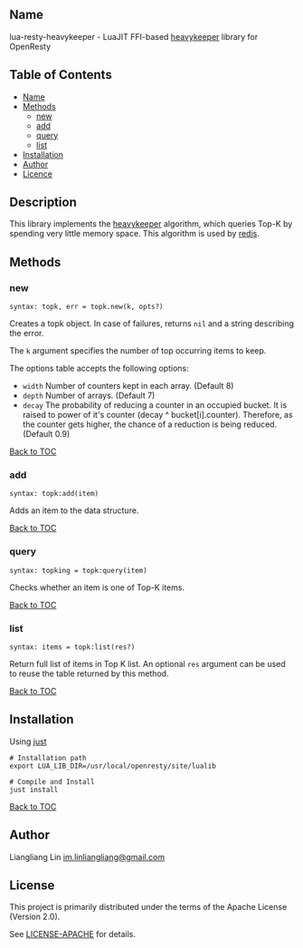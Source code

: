 ## Name

lua-resty-heavykeeper - LuaJIT FFI-based [heavykeeper](https://www.usenix.org/conference/atc18/presentation/gong) library for OpenResty

## Table of Contents

* [Name](#name)
* [Methods](#methods)
  * [new](#new)
  * [add](#add)
  * [query](#query)
  * [list](#list)
* [Installation](#installation)
* [Author](#author)
* [Licence](#licence)

## Description

This library implements the [heavykeeper](https://www.usenix.org/conference/atc18/presentation/gong) algorithm, which queries Top-K by spending very little memory space. This algorithm is used by [redis](https://github.com/RedisBloom/RedisBloom).

## Methods

### new

`syntax: topk, err = topk.new(k, opts?)`

Creates a topk object. In case of failures, returns `nil` and a string describing the error.

The `k` argument specifies the number of top occurring items to keep.

The options table accepts the following options:

* `width`
  Number of counters kept in each array. (Default 8)
* `depth`
  Number of arrays. (Default 7)
* `decay`
  The probability of reducing a counter in an occupied bucket. It is raised to power of it's counter (decay ^ bucket[i].counter). Therefore, as the counter gets higher, the chance of a reduction is being reduced. (Default 0.9)

[Back to TOC](#table-of-contents)

### add

`syntax: topk:add(item)`

Adds an item to the data structure.

[Back to TOC](#table-of-contents)

### query

`syntax: topking = topk:query(item)`

Checks whether an item is one of Top-K items.

[Back to TOC](#table-of-contents)

### list

`syntax: items = topk:list(res?)`

Return full list of items in Top K list. An optional `res` argument can be used to reuse the table returned by this method.

[Back to TOC](#table-of-contents)

## Installation

Using [just](https://just.systems/man/en/pre-built-binaries.html)

```shell
# Installation path
export LUA_LIB_DIR=/usr/local/openresty/site/lualib

# Compile and Install
just install
```

[Back to TOC](#table-of-contents)

## Author

Liangliang Lin <im.linliangliang@gmail.com>

## License

This project is primarily distributed under the terms of the Apache License (Version 2.0).

See [LICENSE-APACHE](LICENSE) for details.
